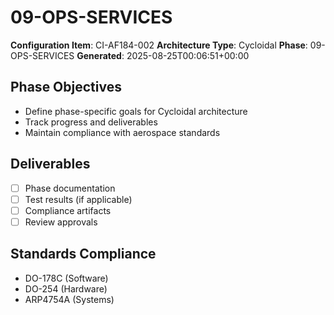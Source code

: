 # 09-OPS-SERVICES

**Configuration Item**: CI-AF184-002
**Architecture Type**: Cycloidal
**Phase**: 09-OPS-SERVICES
**Generated**: 2025-08-25T00:06:51+00:00

## Phase Objectives
- Define phase-specific goals for Cycloidal architecture
- Track progress and deliverables
- Maintain compliance with aerospace standards

## Deliverables
- [ ] Phase documentation
- [ ] Test results (if applicable)
- [ ] Compliance artifacts
- [ ] Review approvals

## Standards Compliance
- DO-178C (Software)
- DO-254 (Hardware)
- ARP4754A (Systems)
